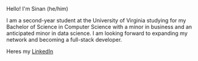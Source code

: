 Hello! I'm Sinan (he/him)

I am a second-year student at the University of Virginia studying for my Bachelor of Science in Computer Science with a minor in business and an anticipated minor in data science.
I am looking forward to expanding my network and becoming a full-stack developer. 

Heres my [LinkedIn](https://www.linkedin.com/in/sinanseslikaya/)
